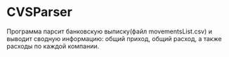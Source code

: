 # CVSParser
Программа парсит банковскую выписку(файл movementsList.csv) и выводит сводную информацию: общий приход, общий расход, а также расходы по каждой компании.
